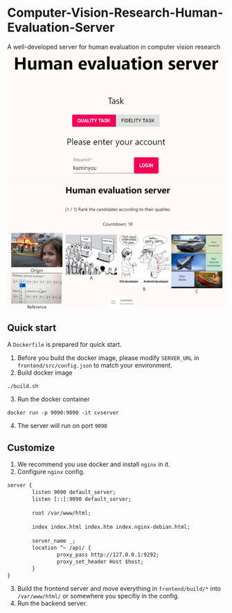 # Computer-Vision-Research-Human-Evaluation-Server
A well-developed server for human evaluation in computer vision research
![img](images/login.png)
![img](images/quality_task.png)
## Quick start
A `Dockerfile` is prepared for quick start.
1. Before you build the docker image, please modify `SERVER_URL` in `frontend/src/config.json` to match your environment.
2. Build docker image
```
./build.sh
```
3. Run the docker container
```
docker run -p 9090:9090 -it cvserver
```
4. The server will run on port `9090`

## Customize
1. We recommend you use docker and install `nginx` in it.
2. Configure `nginx` config.
```
server {
        listen 9090 default_server;
        listen [::]:9090 default_server;

        root /var/www/html;

        index index.html index.htm index.nginx-debian.html;

        server_name _;
        location ^~ /api/ {
                proxy_pass http://127.0.0.1:9292;
                proxy_set_header Host $host;
        }
}
```
3. Build the frontend server and move everything in `frontend/build/*` into `/var/www/html/` or somewhere you specifiy in the config.
4. Run the backend server.